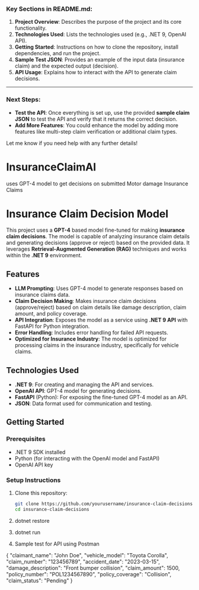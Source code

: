 


### **Key Sections in README.md**:

1. **Project Overview**: Describes the purpose of the project and its core functionality.
2. **Technologies Used**: Lists the technologies used (e.g., .NET 9, OpenAI API).
3. **Getting Started**: Instructions on how to clone the repository, install dependencies, and run the project.
4. **Sample Test JSON**: Provides an example of the input data (insurance claim) and the expected output (decision).
5. **API Usage**: Explains how to interact with the API to generate claim decisions.

---

### **Next Steps**:

- **Test the API**: Once everything is set up, use the provided **sample claim JSON** to test the API and verify that it returns the correct decision.
- **Add More Features**: You could enhance the model by adding more features like multi-step claim verification or additional claim types.

Let me know if you need help with any further details!
# InsuranceClaimAI
uses GPT-4 model to get decisions on submitted Motor damage Insurance Claims
# Insurance Claim Decision Model

This project uses a **GPT-4** based model fine-tuned for making **insurance claim decisions**. The model is capable of analyzing insurance claim details and generating decisions (approve or reject) based on the provided data. It leverages **Retrieval-Augmented Generation (RAG)** techniques and works within the **.NET 9** environment.

## Features

- **LLM Prompting**: Uses GPT-4 model to generate responses based on insurance claims data.
- **Claim Decision Making**: Makes insurance claim decisions (approve/reject) based on claim details like damage description, claim amount, and policy coverage.
- **API Integration**: Exposes the model as a service using **.NET 9 API** with FastAPI for Python integration.
- **Error Handling**: Includes error handling for failed API requests.
- **Optimized for Insurance Industry**: The model is optimized for processing claims in the insurance industry, specifically for vehicle claims.

## Technologies Used

- **.NET 9**: For creating and managing the API and services.
- **OpenAI API**: GPT-4 model for generating decisions.
- **FastAPI** (Python): For exposing the fine-tuned GPT-4 model as an API.
- **JSON**: Data format used for communication and testing.

## Getting Started

### Prerequisites

- .NET 9 SDK installed
- Python (for interacting with the OpenAI model and FastAPI)
- OpenAI API key

### Setup Instructions

1. Clone this repository:

   ```bash
   git clone https://github.com/yourusername/insurance-claim-decisions.git
   cd insurance-claim-decisions
2. dotnet restore
3. dotnet run
 4. Sample test for API using Postman

{
  "claimant_name": "John Doe",
  "vehicle_model": "Toyota Corolla",
  "claim_number": "123456789",
  "accident_date": "2023-03-15",
  "damage_description": "Front bumper collision",
  "claim_amount": 1500,
  "policy_number": "POL1234567890",
  "policy_coverage": "Collision",
  "claim_status": "Pending"
}
